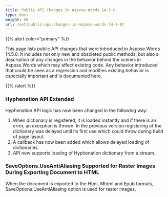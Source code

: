 ```yaml
---
title: Public API Changes in Aspose.Words 14.5.0
type: docs
weight: 50
url: /net/public-api-changes-in-aspose-words-14-5-0/
---
```


{{% alert color="primary" %}} 

This page lists public API changes that were introduced in Aspose.Words 14.5.0. It includes not only new and obsoleted public methods, but also a description of any changes in the behavior behind the scenes in Aspose.Words which may affect existing code. Any behavior introduced that could be seen as a regression and modifies existing behavior is especially important and is documented here.

{{% /alert %}} 

### Hyphenation API Extended

Hyphenation API logic has now been changed in the following way:

1. When dictionary is registered, it is loaded instantly and if there is an error, an exception is thrown. In the previous version registering of the dictionary was delayed until its first use which could throw during build of page layout.
1. A callback has now been added which allows delayed loading of dictionaries.
1. API now supports loading of Hyphenation dictionary from a stream.

### SaveOptions.UseAntiAliasing Supported for Raster Images During Exporting Document to HTML

When the document is exported to the Html, Mhtml and Epub formats, SaveOptions.UseAntiAliasing option is used for raster images.

